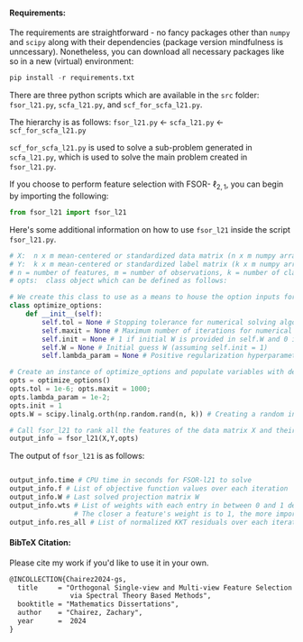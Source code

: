 #### Requirements:
The requirements are straightforward - no fancy packages other than ```numpy``` and ```scipy``` along with their dependencies (package version mindfulness is unncessary).
Nonetheless, you can download all necessary packages like so in a new (virtual) environment:

```python
pip install -r requirements.txt
```

There are three python scripts which are available in the ```src``` folder:  ```fsor_l21.py```, ```scfa_l21.py```, and ```scf_for_scfa_l21.py```.

The hierarchy is as follows:
```fsor_l21.py``` <- ```scfa_l21.py``` <- ```scf_for_scfa_l21.py```

```scf_for_scfa_l21.py``` is used to solve a sub-problem generated in ```scfa_l21.py```, which is used to solve the main problem created in ```fsor_l21.py```.

If you choose to perform feature selection with FSOR- $\ell_{2,1}$, you can begin by importing the following:
```python
from fsor_l21 import fsor_l21
```

Here's some additional information on how to use ```fsor_l21``` inside the script ```fsor_l21.py```.
```python
# X:  n x m mean-centered or standardized data matrix (n x m numpy array)
# Y:  k x m mean-centered or standardized label matrix (k x m numpy array)
# n = number of features, m = number of observations, k = number of classes
# opts:  class object which can be defined as follows:

# We create this class to use as a means to house the option inputs for fsor_l21
class optimize_options:
    def __init__(self):
        self.tol = None # Stopping tolerance for numerical solving algorithm (e.g. 1e-4)
        self.maxit = None # Maximum number of iterations for numerical solving algorithm (e.g. 500)
        self.init = None # 1 if initial W is provided in self.W and 0 if you want initial W to be andomly generated inside fsor_l21
        self.W = None # Initial guess W (assuming self.init = 1)
        self.lambda_param = None # Positive regularization hyperparameter (e.g. 1e-2)

# Create an instance of optimize_options and populate variables with desired initial values.  
opts = optimize_options()
opts.tol = 1e-6; opts.maxit = 1000; 
opts.lambda_param = 1e-2;
opts.init = 1
opts.W = scipy.linalg.orth(np.random.rand(n, k)) # Creating a random initial guess which has orthonormal columns.

# Call fsor_l21 to rank all the features of the data matrix X and their ability to determine an observation's class.
output_info = fsor_l21(X,Y,opts)
```

The output of ```fsor_l21``` is as follows:

```python

output_info.time # CPU time in seconds for FSOR-l21 to solve
output_info.f # List of objective function values over each iteration
output_info.W # Last solved projection matrix W
output_info.wts # List of weights with each entry in between 0 and 1 designating importance to weight with associated index in W
                # The closer a feature's weight is to 1, the more important it is in predicting a datapoint's class.
output_info.res_all # List of normalized KKT residuals over each iteration

``` 



#### BibTeX Citation:
Please cite my work if you'd like to use it in your own.

```latex
@INCOLLECTION{Chairez2024-gs,
  title     = "Orthogonal Single-view and Multi-view Feature Selection Models
               via Spectral Theory Based Methods",
  booktitle = "Mathematics Dissertations",
  author    = "Chairez, Zachary",
  year      =  2024
}
